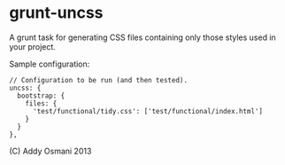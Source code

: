 # grunt-uncss

A grunt task for generating CSS files containing only those styles used in your project.

Sample configuration:

```
// Configuration to be run (and then tested).
uncss: {
  bootstrap: {
    files: {
      'test/functional/tidy.css': ['test/functional/index.html']
    }
  }
},
```

(C) Addy Osmani 2013

